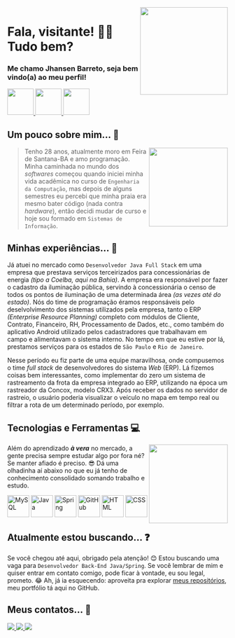 <img align="right" width="200px" src="https://user-images.githubusercontent.com/13790608/214884192-3fe2bf44-c7b5-45c9-9ff0-cfc090f09f43.png">

# Fala, visitante! :wave::nerd_face: Tudo bem?
### Me chamo Jhansen Barreto, seja bem vindo(a) ao meu perfil!
 
<p>
 <a href="https://br.linkedin.com/in/jhansen-c-barreto" target="_blank">
  <img width="60px" src="https://user-images.githubusercontent.com/13790608/214748934-ce6cef57-bc1d-4772-bdb3-b3442ba27b1b.png">
 </a>

 <a href="https://www.instagram.com/jhansenbarreto/" target="_blank">
  <img width="60px" src="https://user-images.githubusercontent.com/13790608/214748881-3ba5d39b-dd59-43f5-b0ab-15ea390a5c02.png">
 </a>
 
 <a href="mailto:jhansen.barreto@ftc.edu.br">
  <img width="60px" src="https://user-images.githubusercontent.com/13790608/214748164-79ca3ba8-21ee-45b4-b72e-0556fad7571e.png">
 </a>
</p>

## Um pouco sobre mim... :eyes:

<img width="180px" align="right" src="https://user-images.githubusercontent.com/13790608/214899725-5f8fc76b-d45c-4166-b9b4-c415b073ed7b.png">

>Tenho 28 anos, atualmente moro em Feira de Santana-BA e amo programação. Minha caminhada no mundo dos *softwares* começou quando iniciei minha vida acadêmica no curso de ``Engenharia da Computação``, mas depois de alguns semestres eu percebi que minha praia era mesmo bater código (nada contra *hardware*), então decidi mudar de curso e hoje sou formado em ``Sistemas de Informação``.

## Minhas experiências... :construction_worker:

Já atuei no mercado como ``Desenvolvedor Java Full Stack`` em uma empresa que prestava serviços terceirizados para concessionárias de energia *(tipo a Coelba, aqui na Bahia)*. A empresa era responsável por fazer o cadastro da iluminação pública, servindo à concessionária o censo de todos os pontos de iluminação de uma determinada área *(as vezes até do estado)*. Nós do time de programação éramos responsáveis pelo deselvolvimento dos sistemas utilizados pela empresa, tanto o ERP *(Enterprise Resource Planning)* completo com módulos de Cliente, Contrato, Financeiro, RH, Processamento de Dados, etc., como também do aplicativo Android utilizado pelos cadastradores que trabalhavam em campo e alimentavam o sistema interno. No tempo em que eu estive por lá, prestamos serviços para os estados de ``São Paulo`` e ``Rio de Janeiro``.

Nesse período eu fiz parte de uma equipe maravilhosa, onde compusemos o time *full stack* de desenvolvedores do sistema *Web* (ERP). Lá fizemos coisas bem interessantes, como implementar do zero um sistema de rastreamento da frota da empresa integrado ao ERP, utilizando na época um rastreador da Concox, modelo CRX3. Após receber os dados no servidor de rastreio, o usuário poderia visualizar o veículo no mapa em tempo real ou filtrar a rota de um determinado período, por exemplo.

## Tecnologias e Ferramentas :computer:

<img width="180px" align="right" src="https://user-images.githubusercontent.com/13790608/214919033-1399ba95-ce08-41ab-ab26-d470310dc786.png">

Além do aprendizado ***à vera*** no mercado, a gente precisa sempre estudar algo por fora né? Se manter afiado é preciso. :sunglasses: Dá uma olhadinha aí abaixo no que eu já tenho de conhecimento consolidado somando trabalho e estudo.

<p>
  <img width="50px" src="https://cdn.jsdelivr.net/gh/devicons/devicon/icons/mysql/mysql-original.svg" title="MySQL"/>
  <img width="50px" src="https://cdn.jsdelivr.net/gh/devicons/devicon/icons/java/java-original.svg" title="Java"/>
  <img width="50px" src="https://cdn.jsdelivr.net/gh/devicons/devicon/icons/spring/spring-original.svg" title="Spring"/>
  <img width="50px" src="https://cdn.jsdelivr.net/gh/devicons/devicon/icons/github/github-original.svg" title="GitHub"/>
  <img width="50px" src="https://cdn.jsdelivr.net/gh/devicons/devicon/icons/html5/html5-original.svg" title="HTML"/>
  <img width="50px" src="https://cdn.jsdelivr.net/gh/devicons/devicon/icons/css3/css3-original.svg" title="CSS"/>
</p>

## Atualmente estou buscando... :question:

Se você chegou até aqui, obrigado pela atenção! :blush: Estou buscando uma vaga para ``Desenvolvedor Back-End Java/Spring``. Se você lembrar de mim e quiser entrar em contato comigo, pode ficar à vontade, eu sou legal, prometo. :joy: Ah, já ia esquecendo: aproveita pra explorar <a href="https://github.com/jhansenbarreto?tab=repositories">meus repositórios</a>, meu portfólio tá aqui no GitHub.

## Meus contatos... :iphone:
<div>
 <a href="https://br.linkedin.com/in/jhansen-c-barreto" target="_blank">
  <img src="https://img.shields.io/badge/-LinkedIn-%230077B5?style=for-the-badge&logo=linkedin&logoColor=white" target="_blank">
 </a>

 <a href="https://www.instagram.com/jhansenbarreto/" target="_blank">
  <img src="https://img.shields.io/badge/-Instagram-%23E4405F?style=for-the-badge&logo=instagram&logoColor=white" target="_blank">
 </a>
 
 <a href = "mailto:jhansen.barreto@ftc.edu.br">
  <img src="https://img.shields.io/badge/Gmail-D14836?style=for-the-badge&logo=gmail&logoColor=white" target="_blank">
 </a>
</div>
